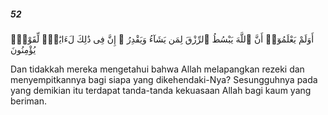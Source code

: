 ##### 52

<span class="ayah">أَوَلَمْ يَعْلَمُوٓا۟ أَنَّ ٱللَّهَ يَبْسُطُ ٱلرِّزْقَ لِمَن يَشَآءُ وَيَقْدِرُ ۚ إِنَّ فِى ذَٰلِكَ لَءَايَٰتٍۢ لِّقَوْمٍۢ يُؤْمِنُونَ</span>

<span class="ayah_translation">Dan tidakkah mereka mengetahui bahwa Allah melapangkan rezeki dan menyempitkannya bagi siapa yang dikehendaki-Nya? Sesungguhnya pada yang demikian itu terdapat tanda-tanda kekuasaan Allah bagi kaum yang beriman.</span>
